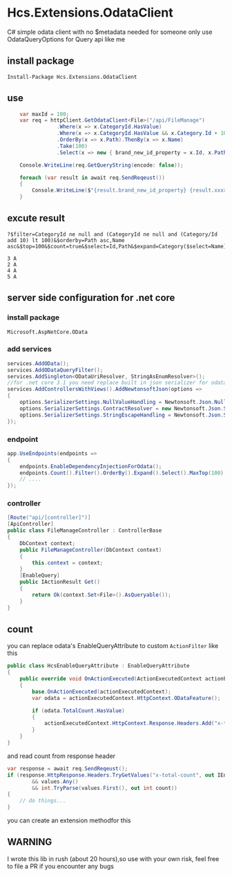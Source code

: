 # Hcs.Extensions.OdataClient
C# simple odata client with no $metadata needed 
for someone only use OdataQueryOptions for Query api like me
## install package
```Install-Package Hcs.Extensions.OdataClient```
## use
```csharp
    var maxId = 100;
    var req = httpClient.GetOdataClient<File>("/api/FileManage")
                .Where(x => x.CategoryId.HasValue)
                .Where(x => x.CategoryId.HasValue && x.Category.Id + 10 < maxId)
                .OrderBy(x => x.Path).ThenBy(x => x.Name)
                .Take(100)
                .Select(x => new { brand_new_id_property = x.Id, x.Path, xxxx = new { x.Category.Name } });

    Console.WriteLine(req.GetQueryString(encode: false));

    foreach (var result in await req.SendReqeust())
    {
        Console.WriteLine($"{result.brand_new_id_property} {result.xxxx.Name}");
    }
```

## excute result
```
?$filter=CategoryId ne null and (CategoryId ne null and (Category/Id add 10) lt 100)&$orderby=Path asc,Name asc&$top=100&$count=true&$select=Id,Path&$expand=Category($select=Name)

3 A
2 A
4 A
5 A

```
## server side configuration for .net core 
### install package
```Microsoft.AspNetCore.OData```
### add services
```csharp
services.AddOData();
services.AddODataQueryFilter();
services.AddSingleton<ODataUriResolver, StringAsEnumResolver>();
//for .net core 3.1 you need replace built in json serializer for odata $select/$expand working
services.AddControllersWithViews().AddNewtonsoftJson(options =>
{
    options.SerializerSettings.NullValueHandling = Newtonsoft.Json.NullValueHandling.Ignore;
    options.SerializerSettings.ContractResolver = new Newtonsoft.Json.Serialization.DefaultContractResolver();
    options.SerializerSettings.StringEscapeHandling = Newtonsoft.Json.StringEscapeHandling.EscapeHtml;
});
```
### endpoint
```csharp
app.UseEndpoints(endpoints =>
{
    endpoints.EnableDependencyInjectionForOdata();
    endpoints.Count().Filter().OrderBy().Expand().Select().MaxTop(100); //allow complex query function
    // ....
});
```
### controller
```csharp
[Route("api/[controller]")]
[ApiController]
public class FileManageController : ControllerBase
{
    DbContext context;
    public FileManageController(DbContext context)
    {
        this.context = context;
    }
    [EnableQuery]
    public IActionResult Get()
    {
        return Ok(context.Set<File>().AsQueryable());
    }
}
```
## count
you can replace odata's EnableQueryAttribute to custom ```ActionFilter``` like this
```csharp
public class HcsEnableQueryAttribute : EnableQueryAttribute
{
    public override void OnActionExecuted(ActionExecutedContext actionExecutedContext)
    {
        base.OnActionExecuted(actionExecutedContext);
        var odata = actionExecutedContext.HttpContext.ODataFeature();

        if (odata.TotalCount.HasValue)
        {
            actionExecutedContext.HttpContext.Response.Headers.Add("x-total-count", odata.TotalCount.Value.ToString("#0"));
        }
    }
}
```
and read count from response header
```csharp
var response = await req.SendReqeust();
if (response.HttpResponse.Headers.TryGetValues("x-total-count", out IEnumerable<string> values)
        && values.Any()
        && int.TryParse(values.First(), out int count))
{
    // do things...
}
```
you can create an extension methodfor this

## WARNING
I wrote this lib in rush (about 20 hours),so use with your own risk,
feel free to file a PR if you encounter any bugs
